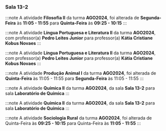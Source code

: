 ### Sala 13-2


:::note
A atividade **Filosofia II** da turma **AGO2024**, foi alterada de **Segunda-Feira** às **11:05 - 11:55** para **Quinta-Feira** às **09:25 - 10:15**
:::
        


:::note
A atividade **Língua Portuguesa e Literatura II** da turma **AGO2024**, com professor(a) **Pedro Leites Junior** para professor(a) **Kátia Cristiane Kobus Novaes**
:::
        


:::note
A atividade **Língua Portuguesa e Literatura II** da turma **AGO2024**, com professor(a) **Pedro Leites Junior** para professor(a) **Kátia Cristiane Kobus Novaes**
:::
        


:::note
A atividade **Produção Animal I** da turma **AGO2024**, foi alterada de **Quinta-Feira** às 11:05 - 11:55 para **Segunda-Feira** às 11:05 - 11:55
:::
        


:::note
A atividade **Química II** da turma **AGO2024**, da sala **Sala 13-2** para sala **Laboratório de Química**
:::
        


:::note
A atividade **Química II** da turma **AGO2024**, da sala **Sala 13-2** para sala **Laboratório de Química**
:::
        


:::note
A atividade **Sociologia Rural** da turma **AGO2024**, foi alterada de Quinta-Feira às **09:25 - 10:15** para Quinta-Feira às **11:05 - 11:55**
:::
        

